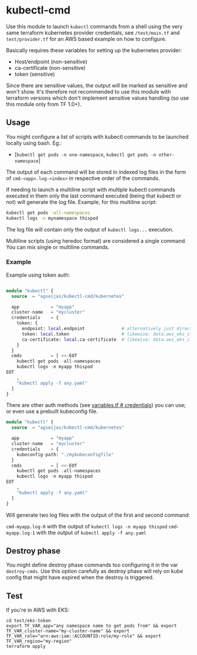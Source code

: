 # kubectl-cmd

Use this module to launch `kubectl` commands from a shell using the very same terraform kubernetes provider credentials, see `/test/main.tf` and `test/provider.tf` for an AWS based example on how to configure.

Basically requires these variables for setting up the kubernetes provider:

- Host/endpoint (non-sensitive)
- ca-certificate (non-sensitive)
- token (sensitive)

Since there are sensitive values, the output will be marked as sensitive and won't show. It's therefore not recommended to use this module with terraform versions which don't implement sensitive values handling (so use this module only from TF 1.0+).

## Usage

You might configure a list of scripts with kubectl commands to be launched locally using bash. Eg.:

- [`kubectl get pods -n one-namespace`, `kubectl get pods -n other-namespace`]

The output of each command will be stored in indexed log files in the form of `cmd-<app>.log-<index>` in respective order of the commands.

If needing to launch a multiline script with multiple kubectl commands executed in them only the last command executed (being that kubectl or not) will generate the log file. Example, for this multiline script:

```bash
kubectl get pods -all-namespaces
kubectl logs -n mynamespace thispod 
```
The log file will contain only the output of `kubectl logs...` execution.

Multiline scripts (using heredoc format) are considered a single command. You can mix single or multiline commands.

### Example

Example using token auth:

```terraform

module "kubectl" {
  source  = "agseijas/kubectl-cmd/kubernetes"

  app            = "myapp"
  cluster-name   = "mycluster"
  credentials    = {
    token: {
      endpoint: local.endpoint              # alternatively just directly from provider definition: data.aws_eks_cluster.cluster.endpoint 
      token: local.token                    # likewise: data.aws_eks_cluster_auth.cluster.token
      ca-certificate: local.ca-certificate  # likewise: data.aws_eks_cluster.cluster.certificate_authority.0.data
    }
  }
  cmds           = [ <<-EOT
    kubectl get pods -all-namespaces
    kubectl logs -n myapp thispod 
EOT
    ,
    "kubectl apply -f any.yaml"
  ]
}
```

There are other auth methods (see [variables.tf # credentials](variables.tf)) you can use; or even use a prebuilt kubeconfig file.

```terraform
module "kubectl" {
  source  = "agseijas/kubectl-cmd/kubernetes"

  app            = "myapp"
  cluster-name   = "mycluster"
  credentials    = {
    kubeconfig-path: "./mykubeconfigfile"
  }
  cmds           = [ <<-EOT
    kubectl get pods -all-namespaces
    kubectl logs -n myapp thispod 
EOT
    ,
    "kubectl apply -f any.yaml"
  ]
}
```

Will generate two log files with the output of the first and second command:

`cmd-myapp.log-0` with the output of `kubectl logs -n myapp thispod`
`cmd-myapp.log-1` with the output of `kubectl apply -f any.yaml`

## Destroy phase

You might define destroy phase commands too configuring it in the var `destroy-cmds`. Use this option carefully as destroy phase will rely on kube config that might have expired when the destroy is triggered.

## Test

If you're in AWS with EKS:

```shell
cd test/eks-token
export TF_VAR_app="any namespace name to get pods from" && export TF_VAR_cluster-name="my-cluster-name" && export TF_VAR_role="arn:aws:iam::ACCOUNTID:role/my-role" && export TF_VAR_region="my-region"
terraform apply
```
